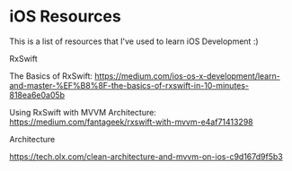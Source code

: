 # iOS Resources

This is a list of resources that I've used to learn iOS Development :)

RxSwift

The Basics of RxSwift: https://medium.com/ios-os-x-development/learn-and-master-%EF%B8%8F-the-basics-of-rxswift-in-10-minutes-818ea6e0a05b

Using RxSwift with MVVM Architecture: https://medium.com/fantageek/rxswift-with-mvvm-e4af71413298

Architecture

https://tech.olx.com/clean-architecture-and-mvvm-on-ios-c9d167d9f5b3

